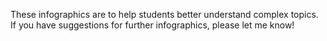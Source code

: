 These infographics are to help students better understand complex topics. If you have suggestions for further infographics, please let me know!
